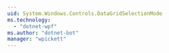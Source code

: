```yaml
---
uid: System.Windows.Controls.DataGridSelectionMode
ms.technology: 
  - "dotnet-wpf"
ms.author: "dotnet-bot"
manager: "wpickett"
---
```

